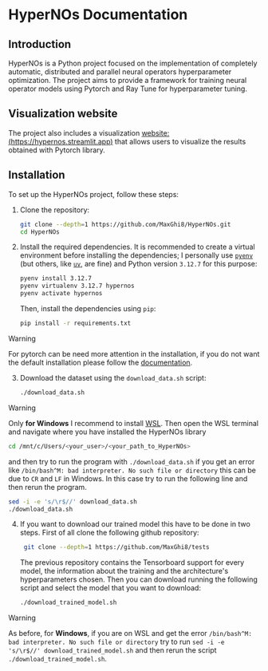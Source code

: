 # HyperNOs Documentation

## Introduction
HyperNOs is a Python project focused on the implementation of completely automatic, distributed and parallel neural operators hyperparameter optimization. The project aims to provide a framework for training neural operator models using Pytorch and Ray Tune for hyperparameter tuning.

## Visualization website
The project also includes a visualization [website: (https://hypernos.streamlit.app)](https://hypernos.streamlit.app) that allows users to visualize the results obtained with Pytorch library.


## Installation
To set up the HyperNOs project, follow these steps:
1. Clone the repository:
   ```bash
   git clone --depth=1 https://github.com/MaxGhi8/HyperNOs.git
   cd HyperNOs
   ```
2. Install the required dependencies. It is recommended to create a virtual environment before installing the dependencies; I personally use [`pyenv`](https://github.com/pyenv/pyenv?tab=readme-ov-file#installation) (but others, like [`uv`](https://docs.astral.sh/uv/), are fine) and Python version `3.12.7` for this purpose:
    ```bash
    pyenv install 3.12.7
    pyenv virtualenv 3.12.7 hypernos
    pyenv activate hypernos
    ```
    Then, install the dependencies using `pip`:
   ```bash
   pip install -r requirements.txt
    ```
> [!WARNING]
> For pytorch can be need more attention in the installation, if you do not want the default installation please follow the [documentation](https://pytorch.org/get-started/locally/).

3. Download the dataset using the `download_data.sh` script:
   ```bash
   ./download_data.sh
   ```
> [!WARNING]
> Only **for Windows** I recommend to install [WSL](https://ubuntu.com/desktop/wsl). Then open the WSL terminal and navigate where you have installed the HyperNOs library
   ```bash
   cd /mnt/c/Users/<your_user>/<your_path_to_HyperNOs>
   ```
   and then try to run the program with `./download_data.sh` if you get an error like `/bin/bash^M: bad interpreter. No such file or directory` this can be due to `CR` and `LF` in Windows. In this case try to run the following line and then rerun the program.
   ```bash
   sed -i -e 's/\r$//' download_data.sh
   ./download_data.sh
   ```

4. If you want to download our trained model this have to be done in two steps. First of all clone the following github repository:
   ```bash
    git clone --depth=1 https://github.com/MaxGhi8/tests
   ```
   The previous repository contains the Tensorboard support for every model, the information about the training and the architecture's hyperparameters chosen. Then you can download running the following script and select the model that you want to download:
   ```bash
   ./download_trained_model.sh
   ```
> [!WARNING]
> As before, for **Windows**, if you are on WSL and get the error `/bin/bash^M: bad interpreter. No such file or directory` try to run `sed -i -e 's/\r$//' download_trained_model.sh` and then rerun the script `./download_trained_model.sh`.